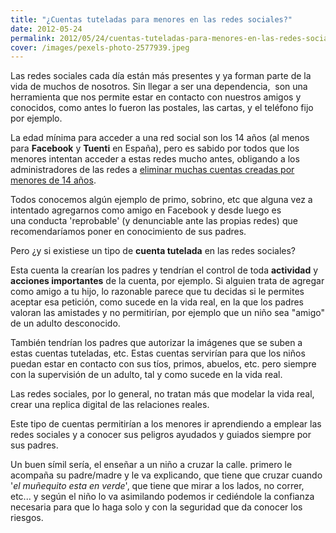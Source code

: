 ```yaml
---
title: "¿Cuentas tuteladas para menores en las redes sociales?"
date: 2012-05-24
permalink: 2012/05/24/cuentas-tuteladas-para-menores-en-las-redes-sociales/
cover: /images/pexels-photo-2577939.jpeg
---
```

Las redes sociales cada día están más presentes y ya forman parte de la vida de muchos de nosotros. Sin llegar a ser una dependencia,  son una herramienta que nos permite estar en contacto con nuestros amigos y conocidos, como antes lo fueron las postales, las cartas, y el teléfono fijo por ejemplo.

La edad mínima para acceder a una red social son los 14 años (al menos para **Facebook** y **Tuenti** en España), pero es sabido por todos que los menores intentan acceder a estas redes mucho antes, obligando a los administradores de las redes a [eliminar muchas cuentas creadas por menores de 14 años](http://www.lne.es/sociedad-cultura/2010/06/24/tuenti-borrado-35000-perfiles-menores-14-anos-primer-semestre-2010/933494.html).

Todos conocemos algún ejemplo de primo, sobrino, etc que alguna vez a intentado agregarnos como amigo en Facebook y desde luego es una conducta 'reprobable' (y denunciable ante las propias redes) que recomendaríamos poner en conocimiento de sus padres.

Pero ¿y si existiese un tipo de **cuenta tutelada** en las redes sociales?

Esta cuenta la crearían los padres y tendrían el control de toda **actividad** y **acciones importantes** de la cuenta, por ejemplo. Si alguien trata de agregar como amigo a tu hijo, lo razonable parece que tu decidas si le permites aceptar esa petición, como sucede en la vida real, en la que los padres valoran las amistades y no permitirían, por ejemplo que un niño sea "amigo" de un adulto desconocido.

También tendrían los padres que autorizar la imágenes que se suben a estas cuentas tuteladas, etc. Estas cuentas servirían para que los niños puedan estar en contacto con sus tíos, primos, abuelos, etc. pero siempre con la supervisión de un adulto, tal y como sucede en la vida real.

Las redes sociales, por lo general, no tratan más que modelar la vida real, crear una replica digital de las relaciones reales.

Este tipo de cuentas permitirían a los menores ir aprendiendo a emplear las redes sociales y a conocer sus peligros ayudados y guiados siempre por sus padres.

Un buen símil sería, el enseñar a un niño a cruzar la calle. primero le acompaña su padre/madre y le va explicando, que tiene que cruzar cuando '_el muñequito esta en verde_', que tiene que mirar a los lados, no correr, etc... y según el niño lo va asimilando podemos ir cediéndole la confianza necesaria para que lo haga solo y con la seguridad que da conocer los riesgos.

